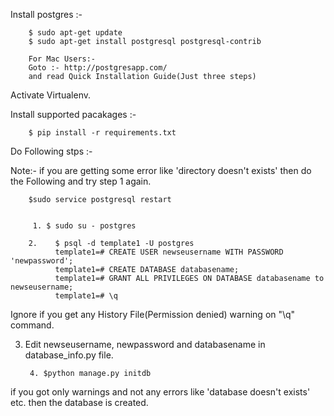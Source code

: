 Install postgres :-

        $ sudo apt-get update
        $ sudo apt-get install postgresql postgresql-contrib

        For Mac Users:-
        Goto :- http://postgresapp.com/
        and read Quick Installation Guide(Just three steps)


Activate Virtualenv.


Install supported pacakages :-

        $ pip install -r requirements.txt


Do Following stps :-

Note:- if you are getting some error like 'directory doesn't exists' then do the Following and try step 1 again.


        $sudo service postgresql restart

        
         1. $ sudo su - postgres

        2.    $ psql -d template1 -U postgres
              template1=# CREATE USER newseusername WITH PASSWORD 'newpassword';
              template1=# CREATE DATABASE databasename;
              template1=# GRANT ALL PRIVILEGES ON DATABASE databasename to newseusername;
              template1=# \q
        
        
Ignore if you get any History File(Permission denied) warning on "\q" command.

3. Edit newseusername, newpassword and databasename in database_info.py file.

        
        4. $python manage.py initdb
        

if you got only warnings and not any errors like 'database doesn't exists' etc. then the database is created.
